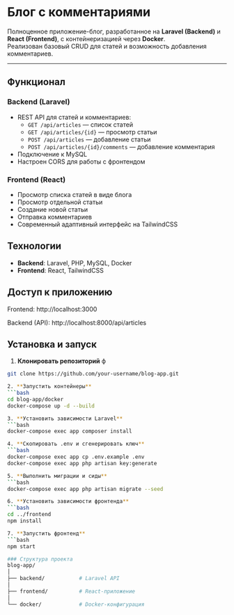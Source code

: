 # Блог с комментариями

Полноценное приложение-блог, разработанное на **Laravel (Backend)** и **React (Frontend)**, с контейнеризацией через **Docker**.  
Реализован базовый CRUD для статей и возможность добавления комментариев.

---

## Функционал

### Backend (Laravel)
- REST API для статей и комментариев:
  - `GET /api/articles` — список статей  
  - `GET /api/articles/{id}` — просмотр статьи  
  - `POST /api/articles` — добавление статьи  
  - `POST /api/articles/{id}/comments` — добавление комментария
- Подключение к MySQL  
- Настроен CORS для работы с фронтендом  

### Frontend (React)
- Просмотр списка статей в виде блога  
- Просмотр отдельной статьи  
- Создание новой статьи  
- Отправка комментариев  
- Современный адаптивный интерфейс на TailwindCSS  

## Технологии
- **Backend**: Laravel, PHP, MySQL, Docker
- **Frontend**: React, TailwindCSS

## Доступ к приложению

Frontend: http://localhost:3000

Backend (API): http://localhost:8000/api/articles


##  Установка и запуск

1. **Клонировать репозиторий** ф
```bash
git clone https://github.com/your-username/blog-app.git

2. **Запустить контейнеры**
```bash
cd blog-app/docker
docker-compose up -d --build

3. **Установить зависимости Laravel**
```bash
docker-compose exec app composer install

4. **Скопировать .env и сгенерировать ключ**
```bash
docker-compose exec app cp .env.example .env
docker-compose exec app php artisan key:generate

5. **Выполнить миграции и сиды**
```bash
docker-compose exec app php artisan migrate --seed

6. **Установить зависимости фронтенда**
```bash
cd ../frontend
npm install

7. **Запустить фронтенд**
```bash
npm start

### Структура проекта
blog-app/
│
├── backend/           # Laravel API
│
├── frontend/          # React-приложение
│
└── docker/            # Docker-конфигурация
